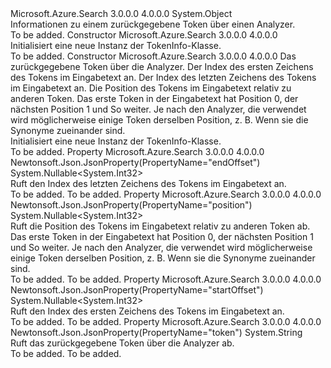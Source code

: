 <Type Name="TokenInfo" FullName="Microsoft.Azure.Search.Models.TokenInfo">
  <TypeSignature Language="C#" Value="public class TokenInfo" />
  <TypeSignature Language="ILAsm" Value=".class public auto ansi beforefieldinit TokenInfo extends System.Object" />
  <TypeSignature Language="DocId" Value="T:Microsoft.Azure.Search.Models.TokenInfo" />
  <TypeSignature Language="VB.NET" Value="Public Class TokenInfo" />
  <TypeSignature Language="F#" Value="type TokenInfo = class" />
  <AssemblyInfo>
    <AssemblyName>Microsoft.Azure.Search</AssemblyName>
    <AssemblyVersion>3.0.0.0</AssemblyVersion>
    <AssemblyVersion>4.0.0.0</AssemblyVersion>
  </AssemblyInfo>
  <Base>
    <BaseTypeName>System.Object</BaseTypeName>
  </Base>
  <Interfaces />
  <Docs>
    <summary>
            Informationen zu einem zurückgegebene Token über einen Analyzer.
            </summary>
    <remarks>To be added.</remarks>
  </Docs>
  <Members>
    <Member MemberName=".ctor">
      <MemberSignature Language="C#" Value="public TokenInfo ();" />
      <MemberSignature Language="ILAsm" Value=".method public hidebysig specialname rtspecialname instance void .ctor() cil managed" />
      <MemberSignature Language="DocId" Value="M:Microsoft.Azure.Search.Models.TokenInfo.#ctor" />
      <MemberSignature Language="VB.NET" Value="Public Sub New ()" />
      <MemberType>Constructor</MemberType>
      <AssemblyInfo>
        <AssemblyName>Microsoft.Azure.Search</AssemblyName>
        <AssemblyVersion>3.0.0.0</AssemblyVersion>
        <AssemblyVersion>4.0.0.0</AssemblyVersion>
      </AssemblyInfo>
      <Parameters />
      <Docs>
        <summary>
            Initialisiert eine neue Instanz der TokenInfo-Klasse.
            </summary>
        <remarks>To be added.</remarks>
      </Docs>
    </Member>
    <Member MemberName=".ctor">
      <MemberSignature Language="C#" Value="public TokenInfo (string token = null, Nullable&lt;int&gt; startOffset = null, Nullable&lt;int&gt; endOffset = null, Nullable&lt;int&gt; position = null);" />
      <MemberSignature Language="ILAsm" Value=".method public hidebysig specialname rtspecialname instance void .ctor(string token, valuetype System.Nullable`1&lt;int32&gt; startOffset, valuetype System.Nullable`1&lt;int32&gt; endOffset, valuetype System.Nullable`1&lt;int32&gt; position) cil managed" />
      <MemberSignature Language="DocId" Value="M:Microsoft.Azure.Search.Models.TokenInfo.#ctor(System.String,System.Nullable{System.Int32},System.Nullable{System.Int32},System.Nullable{System.Int32})" />
      <MemberSignature Language="VB.NET" Value="Public Sub New (Optional token As String = null, Optional startOffset As Nullable(Of Integer) = null, Optional endOffset As Nullable(Of Integer) = null, Optional position As Nullable(Of Integer) = null)" />
      <MemberSignature Language="F#" Value="new Microsoft.Azure.Search.Models.TokenInfo : string * Nullable&lt;int&gt; * Nullable&lt;int&gt; * Nullable&lt;int&gt; -&gt; Microsoft.Azure.Search.Models.TokenInfo" Usage="new Microsoft.Azure.Search.Models.TokenInfo (token, startOffset, endOffset, position)" />
      <MemberType>Constructor</MemberType>
      <AssemblyInfo>
        <AssemblyName>Microsoft.Azure.Search</AssemblyName>
        <AssemblyVersion>3.0.0.0</AssemblyVersion>
        <AssemblyVersion>4.0.0.0</AssemblyVersion>
      </AssemblyInfo>
      <Parameters>
        <Parameter Name="token" Type="System.String" />
        <Parameter Name="startOffset" Type="System.Nullable&lt;System.Int32&gt;" />
        <Parameter Name="endOffset" Type="System.Nullable&lt;System.Int32&gt;" />
        <Parameter Name="position" Type="System.Nullable&lt;System.Int32&gt;" />
      </Parameters>
      <Docs>
        <param name="token">Das zurückgegebene Token über die Analyzer.</param>
        <param name="startOffset">Der Index des ersten Zeichens des Tokens im Eingabetext an.</param>
        <param name="endOffset">Der Index des letzten Zeichens des Tokens im Eingabetext an.</param>
        <param name="position">Die Position des Tokens im Eingabetext relativ zu anderen Token. Das erste Token in der Eingabetext hat Position 0, der nächsten Position 1 und So weiter. Je nach den Analyzer, die verwendet wird möglicherweise einige Token derselben Position, z. B. Wenn sie die Synonyme zueinander sind.</param>
        <summary>
            Initialisiert eine neue Instanz der TokenInfo-Klasse.
            </summary>
        <remarks>To be added.</remarks>
      </Docs>
    </Member>
    <Member MemberName="EndOffset">
      <MemberSignature Language="C#" Value="public Nullable&lt;int&gt; EndOffset { get; protected set; }" />
      <MemberSignature Language="ILAsm" Value=".property instance valuetype System.Nullable`1&lt;int32&gt; EndOffset" />
      <MemberSignature Language="DocId" Value="P:Microsoft.Azure.Search.Models.TokenInfo.EndOffset" />
      <MemberSignature Language="VB.NET" Value="Public Property EndOffset As Nullable(Of Integer)" />
      <MemberSignature Language="F#" Value="member this.EndOffset : Nullable&lt;int&gt; with get, set" Usage="Microsoft.Azure.Search.Models.TokenInfo.EndOffset" />
      <MemberType>Property</MemberType>
      <AssemblyInfo>
        <AssemblyName>Microsoft.Azure.Search</AssemblyName>
        <AssemblyVersion>3.0.0.0</AssemblyVersion>
        <AssemblyVersion>4.0.0.0</AssemblyVersion>
      </AssemblyInfo>
      <Attributes>
        <Attribute>
          <AttributeName>Newtonsoft.Json.JsonProperty(PropertyName="endOffset")</AttributeName>
        </Attribute>
      </Attributes>
      <ReturnValue>
        <ReturnType>System.Nullable&lt;System.Int32&gt;</ReturnType>
      </ReturnValue>
      <Docs>
        <summary>
            Ruft den Index des letzten Zeichens des Tokens im Eingabetext an.
            </summary>
        <value>To be added.</value>
        <remarks>To be added.</remarks>
      </Docs>
    </Member>
    <Member MemberName="Position">
      <MemberSignature Language="C#" Value="public Nullable&lt;int&gt; Position { get; protected set; }" />
      <MemberSignature Language="ILAsm" Value=".property instance valuetype System.Nullable`1&lt;int32&gt; Position" />
      <MemberSignature Language="DocId" Value="P:Microsoft.Azure.Search.Models.TokenInfo.Position" />
      <MemberSignature Language="VB.NET" Value="Public Property Position As Nullable(Of Integer)" />
      <MemberSignature Language="F#" Value="member this.Position : Nullable&lt;int&gt; with get, set" Usage="Microsoft.Azure.Search.Models.TokenInfo.Position" />
      <MemberType>Property</MemberType>
      <AssemblyInfo>
        <AssemblyName>Microsoft.Azure.Search</AssemblyName>
        <AssemblyVersion>3.0.0.0</AssemblyVersion>
        <AssemblyVersion>4.0.0.0</AssemblyVersion>
      </AssemblyInfo>
      <Attributes>
        <Attribute>
          <AttributeName>Newtonsoft.Json.JsonProperty(PropertyName="position")</AttributeName>
        </Attribute>
      </Attributes>
      <ReturnValue>
        <ReturnType>System.Nullable&lt;System.Int32&gt;</ReturnType>
      </ReturnValue>
      <Docs>
        <summary>
            Ruft die Position des Tokens im Eingabetext relativ zu anderen Token ab. Das erste Token in der Eingabetext hat Position 0, der nächsten Position 1 und So weiter. Je nach den Analyzer, die verwendet wird möglicherweise einige Token derselben Position, z. B. Wenn sie die Synonyme zueinander sind.
            </summary>
        <value>To be added.</value>
        <remarks>To be added.</remarks>
      </Docs>
    </Member>
    <Member MemberName="StartOffset">
      <MemberSignature Language="C#" Value="public Nullable&lt;int&gt; StartOffset { get; protected set; }" />
      <MemberSignature Language="ILAsm" Value=".property instance valuetype System.Nullable`1&lt;int32&gt; StartOffset" />
      <MemberSignature Language="DocId" Value="P:Microsoft.Azure.Search.Models.TokenInfo.StartOffset" />
      <MemberSignature Language="VB.NET" Value="Public Property StartOffset As Nullable(Of Integer)" />
      <MemberSignature Language="F#" Value="member this.StartOffset : Nullable&lt;int&gt; with get, set" Usage="Microsoft.Azure.Search.Models.TokenInfo.StartOffset" />
      <MemberType>Property</MemberType>
      <AssemblyInfo>
        <AssemblyName>Microsoft.Azure.Search</AssemblyName>
        <AssemblyVersion>3.0.0.0</AssemblyVersion>
        <AssemblyVersion>4.0.0.0</AssemblyVersion>
      </AssemblyInfo>
      <Attributes>
        <Attribute>
          <AttributeName>Newtonsoft.Json.JsonProperty(PropertyName="startOffset")</AttributeName>
        </Attribute>
      </Attributes>
      <ReturnValue>
        <ReturnType>System.Nullable&lt;System.Int32&gt;</ReturnType>
      </ReturnValue>
      <Docs>
        <summary>
            Ruft den Index des ersten Zeichens des Tokens im Eingabetext an.
            </summary>
        <value>To be added.</value>
        <remarks>To be added.</remarks>
      </Docs>
    </Member>
    <Member MemberName="Token">
      <MemberSignature Language="C#" Value="public string Token { get; protected set; }" />
      <MemberSignature Language="ILAsm" Value=".property instance string Token" />
      <MemberSignature Language="DocId" Value="P:Microsoft.Azure.Search.Models.TokenInfo.Token" />
      <MemberSignature Language="VB.NET" Value="Public Property Token As String" />
      <MemberSignature Language="F#" Value="member this.Token : string with get, set" Usage="Microsoft.Azure.Search.Models.TokenInfo.Token" />
      <MemberType>Property</MemberType>
      <AssemblyInfo>
        <AssemblyName>Microsoft.Azure.Search</AssemblyName>
        <AssemblyVersion>3.0.0.0</AssemblyVersion>
        <AssemblyVersion>4.0.0.0</AssemblyVersion>
      </AssemblyInfo>
      <Attributes>
        <Attribute>
          <AttributeName>Newtonsoft.Json.JsonProperty(PropertyName="token")</AttributeName>
        </Attribute>
      </Attributes>
      <ReturnValue>
        <ReturnType>System.String</ReturnType>
      </ReturnValue>
      <Docs>
        <summary>
            Ruft das zurückgegebene Token über die Analyzer ab.
            </summary>
        <value>To be added.</value>
        <remarks>To be added.</remarks>
      </Docs>
    </Member>
  </Members>
</Type>